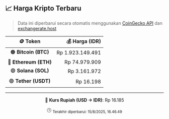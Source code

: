 

<!-- HARGA_KRIPTO -->
## 📈 Harga Kripto Terbaru

> Data ini diperbarui secara otomatis menggunakan [CoinGecko API](https://www.coingecko.com/) dan [exchangerate.host](https://exchangerate.host/)

<div align="center">

| 🪙 Token | 💰 Harga (IDR) |
|:------:|---------------:|
| 🟠 **Bitcoin (BTC)**   | Rp 1.923.149.491 |
| 🔵 **Ethereum (ETH)**  | Rp 74.979.909 |
| 🟣 **Solana (SOL)**    | Rp 3.161.972 |
| 🟢 **Tether (USDT)**   | Rp 16.198 |

---

💱 **Kurs Rupiah (USD → IDR)**: Rp 16.185

🕒 <sub>Terakhir diperbarui: 15/8/2025, 16.46.49</sub>

</div>
<!-- /HARGA_KRIPTO -->
